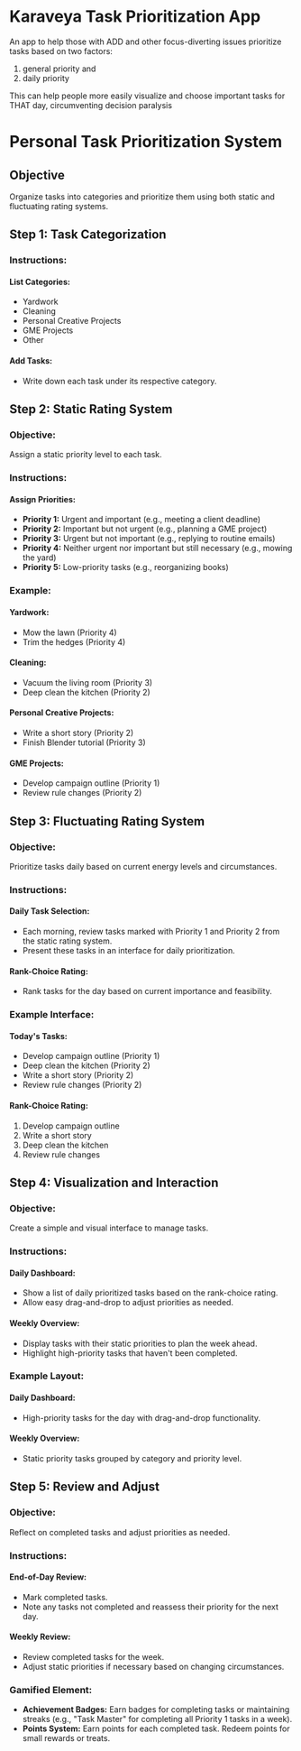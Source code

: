 # Karaveya Task Prioritization App
 An app to help those with ADD and other focus-diverting issues prioritize tasks based on two factors: 

 1) general priority and 
 2) daily priority
 
 This can help people more easily visualize and choose important tasks for THAT day, circumventing decision paralysis


# Personal Task Prioritization System

## Objective
Organize tasks into categories and prioritize them using both static and fluctuating rating systems.

## Step 1: Task Categorization

### Instructions:

#### List Categories:
- Yardwork
- Cleaning
- Personal Creative Projects
- GME Projects
- Other

#### Add Tasks:
- Write down each task under its respective category.

## Step 2: Static Rating System

### Objective:
Assign a static priority level to each task.

### Instructions:

#### Assign Priorities:
- **Priority 1:** Urgent and important (e.g., meeting a client deadline)
- **Priority 2:** Important but not urgent (e.g., planning a GME project)
- **Priority 3:** Urgent but not important (e.g., replying to routine emails)
- **Priority 4:** Neither urgent nor important but still necessary (e.g., mowing the yard)
- **Priority 5:** Low-priority tasks (e.g., reorganizing books)

### Example:

#### Yardwork:
- Mow the lawn (Priority 4)
- Trim the hedges (Priority 4)

#### Cleaning:
- Vacuum the living room (Priority 3)
- Deep clean the kitchen (Priority 2)

#### Personal Creative Projects:
- Write a short story (Priority 2)
- Finish Blender tutorial (Priority 3)

#### GME Projects:
- Develop campaign outline (Priority 1)
- Review rule changes (Priority 2)

## Step 3: Fluctuating Rating System

### Objective:
Prioritize tasks daily based on current energy levels and circumstances.

### Instructions:

#### Daily Task Selection:
- Each morning, review tasks marked with Priority 1 and Priority 2 from the static rating system.
- Present these tasks in an interface for daily prioritization.

#### Rank-Choice Rating:
- Rank tasks for the day based on current importance and feasibility.

### Example Interface:

#### Today's Tasks:
- Develop campaign outline (Priority 1)
- Deep clean the kitchen (Priority 2)
- Write a short story (Priority 2)
- Review rule changes (Priority 2)

#### Rank-Choice Rating:
1. Develop campaign outline
2. Write a short story
3. Deep clean the kitchen
4. Review rule changes

## Step 4: Visualization and Interaction

### Objective:
Create a simple and visual interface to manage tasks.

### Instructions:

#### Daily Dashboard:
- Show a list of daily prioritized tasks based on the rank-choice rating.
- Allow easy drag-and-drop to adjust priorities as needed.

#### Weekly Overview:
- Display tasks with their static priorities to plan the week ahead.
- Highlight high-priority tasks that haven't been completed.

### Example Layout:

#### Daily Dashboard:
- High-priority tasks for the day with drag-and-drop functionality.

#### Weekly Overview:
- Static priority tasks grouped by category and priority level.

## Step 5: Review and Adjust

### Objective:
Reflect on completed tasks and adjust priorities as needed.

### Instructions:

#### End-of-Day Review:
- Mark completed tasks.
- Note any tasks not completed and reassess their priority for the next day.

#### Weekly Review:
- Review completed tasks for the week.
- Adjust static priorities if necessary based on changing circumstances.

### Gamified Element:
- **Achievement Badges:** Earn badges for completing tasks or maintaining streaks (e.g., "Task Master" for completing all Priority 1 tasks in a week).
- **Points System:** Earn points for each completed task. Redeem points for small rewards or treats.
